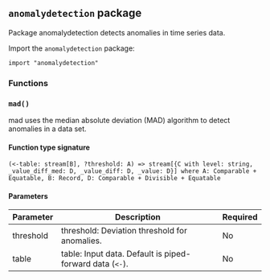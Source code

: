 ## `anomalydetection` package

Package anomalydetection detects anomalies in time series data.

Import the `anomalydetection` package:

```flux
import "anomalydetection"
```

### Functions

### `mad()`

mad uses the median absolute deviation (MAD) algorithm to detect anomalies in a data set.

#### Function type signature

```flux
(<-table: stream[B], ?threshold: A) => stream[{C with level: string, _value_diff_med: D, _value_diff: D, _value: D}] where A: Comparable + Equatable, B: Record, D: Comparable + Divisible + Equatable
```

#### Parameters

| Parameter | Description | Required |
| --- | --- | --- |
| threshold | threshold: Deviation threshold for anomalies. | No |
| table | table: Input data. Default is piped-forward data (`<-`). | No |
